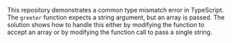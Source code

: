 This repository demonstrates a common type mismatch error in TypeScript. The `greeter` function expects a string argument, but an array is passed. The solution shows how to handle this either by modifying the function to accept an array or by modifying the function call to pass a single string.
